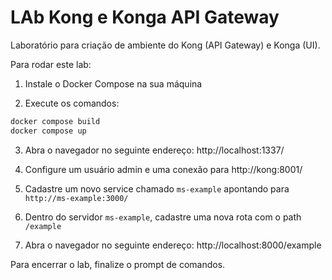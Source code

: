 # LAb Kong e Konga API Gateway

Laboratório para criação de ambiente do Kong (API Gateway) e Konga (UI).

Para rodar este lab:

1. Instale o Docker Compose na sua máquina

2. Execute os comandos:

```sh
docker compose build
docker compose up
``` 

3. Abra o navegador no seguinte endereço: http://localhost:1337/

4. Configure um usuário admin e uma conexão para http://kong:8001/

5. Cadastre um novo service chamado `ms-example` apontando para `http://ms-example:3000/`

6. Dentro do servidor `ms-example`, cadastre uma nova rota com o path `/example`

7. Abra o navegador no seguinte endereço: http://localhost:8000/example

Para encerrar o lab, finalize o prompt de comandos.